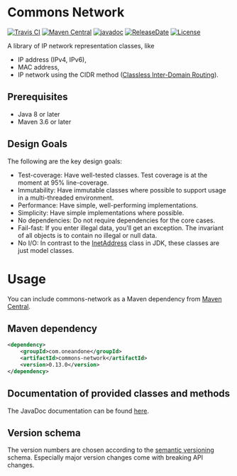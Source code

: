 Commons Network
============
[![Travis CI](https://travis-ci.org/1and1/commons-network.svg?branch=master)](https://travis-ci.org/1and1/commons-network)
[![Maven Central](https://maven-badges.herokuapp.com/maven-central/com.oneandone/commons-network/badge.svg)](https://maven-badges.herokuapp.com/maven-central/com.oneandone/commons-network)
[![javadoc](https://javadoc.io/badge2/com.oneandone/commons-network/javadoc.svg)](https://javadoc.io/doc/com.oneandone/commons-network)
[![ReleaseDate](https://img.shields.io/github/release-date/1and1/commons-network)](https://github.com/1and1/commons-network/releases)
[![License](https://img.shields.io/badge/License-Apache%202.0-blue.svg)](https://opensource.org/licenses/Apache-2.0)

A library of IP network representation classes, like
  * IP address (IPv4, IPv6),
  * MAC address,
  * IP network using the CIDR method ([Classless Inter-Domain Routing](https://en.wikipedia.org/wiki/Classless_Inter-Domain_Routing)).

## Prerequisites

  * Java 8 or later
  * Maven 3.6 or later
 
## Design Goals

The following are the key design goals:
  * Test-coverage: Have well-tested classes. Test coverage is at the moment at 95% line-coverage.
  * Immutability: Have immutable classes where possible to support usage in a multi-threaded environment.
  * Performance: Have simple, well-performing implementations.
  * Simplicity: Have simple implementations where possible.
  * No dependencies: Do not require dependencies for the core cases.
  * Fail-fast: If you enter illegal data, you'll get an exception. The invariant
  of all objects is to contain no illegal or null data.
  * No I/O: In contrast to the [InetAddress](https://docs.oracle.com/javase/7/docs/api/java/net/InetAddress.html) class
in JDK, these classes are just model classes.

Usage
============
You can include commons-network as a Maven dependency from
[Maven Central](https://mvnrepository.com/artifact/com.oneandone/commons-network).

## Maven dependency

```xml
<dependency>
    <groupId>com.oneandone</groupId>
    <artifactId>commons-network</artifactId>
    <version>0.13.0</version>
</dependency>
```

## Documentation of provided classes and methods

The JavaDoc documentation can be found [here](https://javadoc.io/doc/com.oneandone/commons-network).

## Version schema

The version numbers are chosen according to the
[semantic versioning](https://semver.org/) schema.
Especially major version changes come with breaking API
changes.
